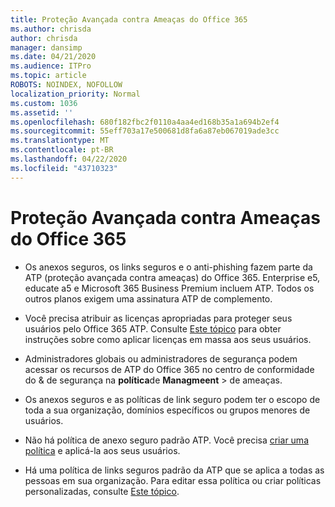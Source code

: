 ```yaml
---
title: Proteção Avançada contra Ameaças do Office 365
ms.author: chrisda
author: chrisda
manager: dansimp
ms.date: 04/21/2020
ms.audience: ITPro
ms.topic: article
ROBOTS: NOINDEX, NOFOLLOW
localization_priority: Normal
ms.custom: 1036
ms.assetid: ''
ms.openlocfilehash: 680f182fbc2f0110a4aa4ed168b35a1a694b2ef4
ms.sourcegitcommit: 55eff703a17e500681d8fa6a87eb067019ade3cc
ms.translationtype: MT
ms.contentlocale: pt-BR
ms.lasthandoff: 04/22/2020
ms.locfileid: "43710323"
---
```

# <a name="office-365-advanced-threat-protection"></a>Proteção Avançada contra Ameaças do Office 365

- Os anexos seguros, os links seguros e o anti-phishing fazem parte da ATP (proteção avançada contra ameaças) do Office 365. Enterprise e5, educate a5 e Microsoft 365 Business Premium incluem ATP. Todos os outros planos exigem uma assinatura ATP de complemento.

- Você precisa atribuir as licenças apropriadas para proteger seus usuários pelo Office 365 ATP. Consulte [Este tópico](https://docs.microsoft.com/office365/admin/subscriptions-and-billing/assign-licenses-to-users) para obter instruções sobre como aplicar licenças em massa aos seus usuários.

- Administradores globais ou administradores de segurança podem acessar os recursos de ATP do Office 365 no centro de conformidade do & de segurança na **política**de **Managmeent** \> de ameaças.

- Os anexos seguros e as políticas de link seguro podem ter o escopo de toda a sua organização, domínios específicos ou grupos menores de usuários.

- Não há política de anexo seguro padrão ATP. Você precisa [criar uma política](https://docs.microsoft.com/office365/securitycompliance/set-up-atp-safe-attachments-policies) e aplicá-la aos seus usuários.

- Há uma política de links seguros padrão da ATP que se aplica a todas as pessoas em sua organização. Para editar essa política ou criar políticas personalizadas, consulte [Este tópico](https://docs.microsoft.com/office365/securitycompliance/set-up-atp-safe-links-policies).
